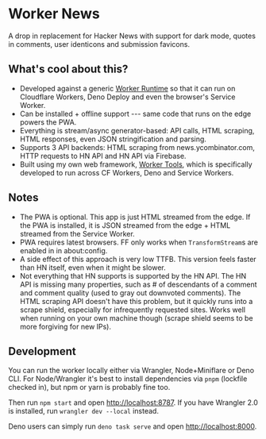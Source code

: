 # Worker News

A drop in replacement for Hacker News with support for dark mode, quotes in comments, user identicons and submission favicons. 

## What's cool about this?
- Developed against a generic [Worker Runtime](https://workers.js.org) so that it can run on Cloudflare Workers, Deno Deploy and even the browser's Service Worker.
- Can be installed + offline support --- same code that runs on the edge powers the PWA.
- Everything is stream/async generator-based: API calls, HTML scraping, HTML responses, even JSON stringification and parsing.
- Supports 3 API backends: HTML scraping from news.ycombinator.com, HTTP requests to HN API and HN API via Firebase.
- Built using my own web framework, [Worker Tools](https://workers.tools), which is specifically developed to run across CF Workers, Deno and Service Workers.

## Notes
- The PWA is optional. This app is just HTML streamed from the edge. If the PWA is installed, it is JSON streamed from the edge + HTML streamed from the Service Worker.
- PWA requires latest browsers. FF only works when `TransformStream`s are enabled in in about:config.
- A side effect of this approach is very low TTFB. This version feels faster than HN itself, even when it might be slower.
- Not everything that HN supports is supported by the HN API. The HN API is missing many properties, such as # of descendants of a comment and comment quality (used to gray out downvoted comments). The HTML scraping API doesn't have this problem, but it quickly runs into a scrape shield, especially for infrequently requested sites. Works well when running on your own machine though (scrape shield seems to be more forgiving for new IPs).

## Development
You can run the worker locally either via Wrangler, Node+Miniflare or Deno CLI. 
For Node/Wrangler it's best to install dependencies via `pnpm` (lockfile checked in), but npm or yarn is probably fine too. 

Then run `npm start` and open <http://localhost:8787>.
If you have Wrangler 2.0 is installed, run `wrangler dev --local` instead.

Deno users can simply run `deno task serve` and open <http://localhost:8000>. 

